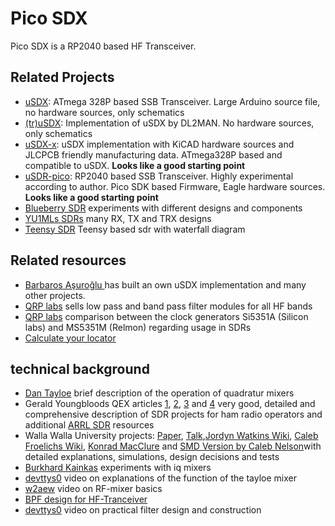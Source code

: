 # Pico SDX

Pico SDX is a RP2040 based HF Transceiver.

## Related Projects

- [uSDX](https://github.com/threeme3/usdx): ATmega 328P based SSB Transceiver. Large Arduino source file, no hardware sources, only schematics
- [(tr)uSDX](https://dl2man.de/): Implementation of uSDX by DL2MAN. No hardware sources, only schematics
- [uSDX-x](https://github.com/KD9PDP/uSDX-x): uSDX implementation with KiCAD hardware sources and JLCPCB friendly manufacturing data. ATmega328P based and compatible to uSDX. **Looks like a good starting point**
- [uSDR-pico](https://github.com/ArjanteMarvelde/uSDR-pico): RP2040 based SSB Transceiver. Highly experimental according to author. Pico SDK based Firmware, Eagle hardware sources. **Looks like a good starting point**
- [Blueberry SDR](http://www.andreadrian.de/sdr/Blueberry_SDR_schematics.html) experiments with different designs and components
- [YU1MLs SDRs](https://web.archive.org/web/20200227193146/http://yu1lm.qrpradio.com/sdr%20rx%20yu1lm.htm) many RX, TX and TRX designs
- [Teensy SDR](https://www.pjrc.com/convolution-software-defined-radio/) Teensy based sdr with waterfall diagram

## Related resources

- [Barbaros Aşuroğlu ](https://antrak.org.tr/author/barbarosasuroglu/) has built an own uSDX implementation and many other projects.
- [QRP labs](https://www.qrp-labs.com/lpfkit.html) sells low pass and band pass filter modules for all HF bands
- [QRP labs](https://www.qrp-labs.com/synth/ms5351m.html) comparison between the clock generators Si5351A (Silicon labs) and MS5351M (Relmon) regarding usage in SDRs
- [Calculate your locator](https://dxcluster.ha8tks.hu/hamgeocoding/)

## technical background

- [Dan Tayloe](https://www.norcalqrp.org/files/Tayloe_mixer_x3a.pdf) brief description of the operation of quadratur mixers
- Gerald Youngbloods QEX articles [1](https://www.arrl.org/files/file/Technology/tis/info/pdf/020708qex013.pdf), [2](https://www.arrl.org/files/file/Technology/tis/info/pdf/020910qex010.pdf), [3](https://www.arrl.org/files/file/Technology/tis/info/pdf/021112qex027.pdf) and [4](http://www.arrl.org/files/file/Technology/tis/info/pdf/030304qex020.pdf) very good, detailed and comprehensive description of SDR projects for ham radio operators and additional [ARRL SDR](http://www.arrl.org/software-defined-radio) resources
- Walla Walla University projects: [Paper](http://fweb.wallawalla.edu/~frohro/ClassHandouts/Electronics/A%20Comparison%20of%20Affordable,%20Self-Assembled%20%20Software-Defined%20Radio%20Receivers%20Using%20Quadrature%20Sampling%20Down-Conversion.pdf), [Talk](https://www.youtube.com/watch?v=UoL1Qzaw2H0&t=217s),[Jordyn Watkins Wiki](https://github.com/greenjacketgirl/SDR_Receiver/wiki), [Caleb Froelichs Wiki](https://github.com/froeca/Software-Defined-Radio/), [Konrad MacClure](https://github.com/KonradMcClure/SDR_Receiver) and [SMD Version by Caleb Nelson](https://github.com/Dizzerin/Software-Defined-Radio)with detailed explanations, simulations, design decisions and tests
- [Burkhard Kainkas](https://www.b-kainka.de/iqrx.htm) experiments with iq mixers
- [devttys0](https://www.youtube.com/watch?v=JuuKF1RFvBM) video on explanations of the function of the tayloe mixer
- [w2aew](https://www.youtube.com/watch?v=Mm7WfVzr1ao) video on RF-mixer basics
- [BPF design for HF-Tranceiver](https://www.arrl.org/files/file/Technology/tis/info/pdf/8809017.pdf)
- [devttys0](https://www.youtube.com/watch?v=1sq8Cvju2Oo) video on practical filter design and construction
